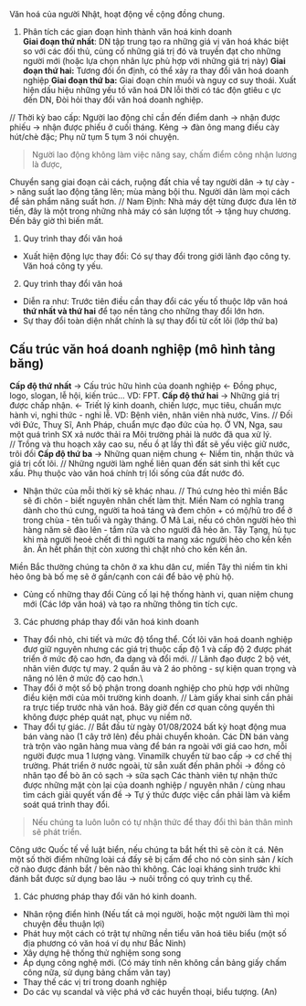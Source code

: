 
Văn hoá của người Nhật, hoạt động về cộng đồng chung.
1. Phân tích các gian đoạn hình thành văn hoá kinh doanh\
**Giai đoạn thứ nhất**: DN tập trung tạo ra những giá vị  văn hoá khác biệt so với các đối thủ, củng cố những giá trị đó và truyền đạt cho những người mới (hoặc lựa chọn nhân lực phù hợp với những giá trị này)
**Giai đoạn thứ hai:** Tương đối ổn định, có thể xảy ra thay đổi văn hoá doanh nghiệp
**Giai đoạn thứ ba:** Giai đoạn chín muồi và nguy cơ suy thoái.
Xuất hiện dấu hiệu những yếu tố văn hoá DN lỗi thời có tác độn gtiêu c ực đến DN, Đòi hỏi thay đổi văn hoá doanh nghiệp.

// Thời kỳ bao cấp: Người lao động chỉ cần đến điểm danh -> nhận được phiếu -> nhận được phiếu ở cuối tháng. 
Kẻng -> đàn ông mang điếu cày hút/chè đặc; Phụ nữ tụm 5 tụm 3 nói chuyện.
> Người lao động không làm việc năng say, chấm điểm công nhận lương là được,

Chuyển sang giai đoạn cải cách, ruộng đất chia về tay người dân -> tự cày -> năng suất lao động tăng lên; mùa màng bội thu. Người dân làm mọi cách để sản phẩm năng suất hơn.
// Nam Định: Nhà máy dệt từng được đưa lên tờ tiền, đây là một trong những nhà máy có sản lượng tốt -> tặng huy chương. Đến bây giờ thì biến mất.

1. Quy trình thay đổi văn hoá 
- Xuất hiện động lực thay đổi:
	Có sự thay đổi trong giới lãnh đạo công ty.
	Văn hoá công ty yếu.
2. Quy trình thay đổi văn hoá
- Diễn ra như: Trước tiên điều cần thay đổi các yếu tố thuộc lớp văn hoá **thứ nhất và thứ hai** để tạo nền tảng cho những thay đổi lớn hơn. 
- Sự thay đổi toàn diện nhất chính là sự thay đổi từ cốt lõi (lớp thứ ba)
## Cấu trúc văn hoá doanh nghiệp (mô hình tảng băng)
**Cấp độ thứ nhất** -> Cấu trúc hữu hình của doanh nghiệp <- Đồng phục, logo, slogan, lễ hội, kiến trúc... VD: FPT.
**Cấp độ thứ hai** -> Những giá trị được chấp nhận. <- Triết lý kinh doanh, chiến lược, mục tiêu, chuẩn mực hành vi, nghi thức - nghi lễ. VD: Bệnh viên, nhân viên nhà nước, Vins.
// Đối với Đức, Thuỵ Sĩ, Anh Pháp, chuẩn mực đạo đức của họ. Ở VN, Nga, sau một quá trình SX xả nước thải ra Môi trường phải là nước đã qua xử lý.\
// Trồng và thu hoạch xây cao su, nếu ồ ạt lấy thì đất sẽ yếu việc giữ nước, trôi đồi
**Cấp độ thứ ba** -> Những quan niệm chung <- Niềm tin, nhận thức và giá trị cốt lõi.
// Những người làm nghề liên quan đến sát sinh thì kết cục xấu. Phụ thuộc vào văn hoá chính trị lối sống của đất nước đó. 
- Nhận thức của mỗi thời kỳ sẽ khác nhau.
// Thú cưng hẻo thì miền Bắc sẽ đi chôn - biết nguyên nhân chết làm thịt. Miền Nam có nghĩa trang dành cho thú cưng, người ta hoả táng và đem chôn + có mộ/hũ tro để ở trong chùa - tên tuổi và ngày tháng. 
Ở Mã Lai, nếu có chôn người hẻo thì hàng năm sẽ đào lên - tắm rửa và cho người đã hẻo ăn. Tây Tạng, hủ tục khi mà người heoẻ chết đi thì người ta mang xác người hẻo cho kền kền ăn. Ăn hết phần thịt còn xương thì chặt nhỏ cho kền kền ăn.

Miền Bắc thường chúng ta chôn ở xa khu dân cư, miền Tây thì niềm tin khi hẻo ông bà bố mẹ sẽ ở gần/cạnh con cái để bảo vệ phù hộ. 
- Củng cố những thay đổi
Củng cố lại hệ thống hành vi, quan niệm chung mới (Các lớp văn hoá) và tạo ra những thông tin tích cực. 

3. Các phương pháp thay đổi văn hoá kinh doanh
- Thay đổi nhỏ, chi tiết và mức độ tổng thể.
Cốt lõi văn hoá doanh nghiệp đượ giữ nguyên nhưng các giá trị thuộc cấp độ 1 và cấp độ 2 được phát triển ở mức độ cao hơn, đa dạng và đổi mới.
// Lãnh đạo được 2 bộ vét, nhân viên được tự may. 2 quần âu và 2 áo phông - sự kiện quan trọng và nâng nó lên ở mức độ cao hơn.\
- Thay đổi ở một số bộ phận trong doanh nghiệp cho phù hợp với những điều kiện mới của môi trường kinh doanh. 
// Làm giấy khai sinh cần phải ra trực tiếp trước nhà văn hoá. Bây giờ đến cơ quan công quyền thì không được phép quát nạt, phục vụ niềm nở.
- Thay đổi tự giác.
// Bắt đầu từ ngày 01/08/2024 bất kỳ hoạt động mua bán vàng nào (1 cây trở lên) đều phải chuyển khoản. Các DN bán vàng trà trộn vào ngân hàng mua vàng để bán ra ngoài với giá cao hơn, mỗi người được mua 1 lượng vàng. 
Vinamilk chuyển từ bao cấp -> cơ chế thị trường. Phát triển ở nước ngoài, từ sẳn xuất đến phân phối -> đồng cỏ nhân tạo để bò ăn cỏ sạch -> sữa sạch
Các thành viên tự nhận thức được những mặt còn lại của doanh nghiệp / nguyên nhân / cùng nhau tìm cách giải quyết vấn đề -> Tự ý thức được việc cần phải làm và kiểm soát quá trình thay đổi.

> Nếu chúng ta luôn luôn có tự nhận thức để thay đổi thì bản thân mình sẽ phát triển. 

Công ước Quốc tế về luật biển, nếu chúng ta bắt  hết thì sẽ còn ít cá. Nên một số thời điểm những loài cá đấy sẽ bị cấm để cho nó còn sinh sản / kích cỡ nào được đánh bắt / bên nào thì không. Các loại kháng sinh trước khi đánh bắt được sử dụng bao lâu -> nuôi trồng có quy trình cụ thể.

1. Các phương pháp thay đổi văn hó kinh doanh. 
- Nhân rộng điển hình (Nếu tất cả mọi người, hoặc một người làm thì mọi chuyện đều thuận lợi)
- Phát huy một cách có trật tự những nền tiểu văn hoá tiêu biểu (một số địa phương có văn hoá ví dụ như Bắc Ninh)
- Xây dựng hệ thống thử nghiệm song song 
- Áp dụng công nghệ mới. (Có máy tính nên không cần bảng giấy chấm công nữa, sử dụng bảng chấm vân tay)
- Thay thế các vị trí trong doanh nghiệp
- Do các vụ scandal và việc phá vỡ các huyền thoại, biểu tượng. (An)